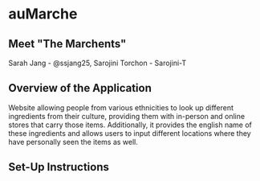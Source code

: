 # auMarche

## Meet "The Marchents"
Sarah Jang - @ssjang25, Sarojini Torchon - Sarojini-T

## Overview of the Application
Website allowing people from various ethnicities to look up different ingredients from their culture, providing them with in-person and online stores that carry those items. Additionally, it provides the english name of these ingredients and allows users to input different locations where they have personally seen the items as well.

## Set-Up Instructions
